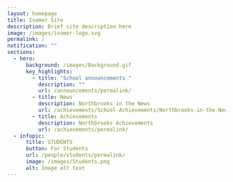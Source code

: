 ```yaml
---
layout: homepage
title: Isomer Site
description: Brief site description here
image: /images/isomer-logo.svg
permalink: /
notification: ""
sections:
  - hero:
      background: /images/Background.gif
      key_highlights:
        - title: "School announcements "
          description: ""
          url: /announcements/permalink/
        - title: News
          description: Northbrooks in the News
          url: /achievements/School-Achievements/Northbrooks-in-the-News-2020-2021/permalink/
        - title: Achievements
          description: Northbrooks Achievements
          url: /achievements/permalink/
  - infopic:
      title: STUDENTS
      button: For Students
      url: /people/students/permalink/
      image: /images/Students.png
      alt: Image alt text
---
```

